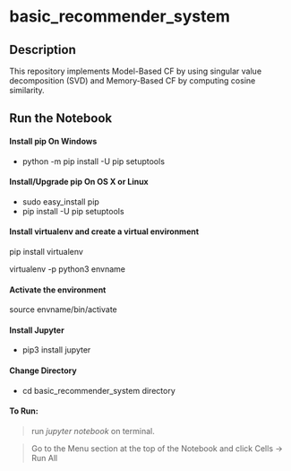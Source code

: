 # basic_recommender_system
## Description
This repository implements Model-Based CF by using singular value decomposition (SVD) and Memory-Based CF by computing cosine similarity.
## Run the Notebook

#### Install pip On Windows
- python -m pip install -U pip setuptools

#### Install/Upgrade pip On OS X or Linux
- sudo easy_install pip
- pip install -U pip setuptools

#### Install virtualenv and create a virtual environment
pip install virtualenv

virtualenv -p python3 envname

#### Activate the environment
source envname/bin/activate

#### Install Jupyter 
- pip3 install jupyter

#### Change Directory
- cd basic_recommender_system directory

#### To Run: 
> run *jupyter notebook* on terminal.

> Go to the Menu section at the top of the Notebook and click Cells -> Run All